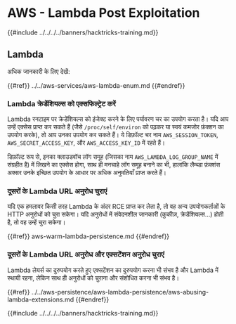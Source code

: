 # AWS - Lambda Post Exploitation

{{#include ../../../../banners/hacktricks-training.md}}

## Lambda

अधिक जानकारी के लिए देखें:

{{#ref}}
../../aws-services/aws-lambda-enum.md
{{#endref}}

### Lambda क्रेडेंशियल्स को एक्सफिल्ट्रेट करें

Lambda रनटाइम पर क्रेडेंशियल्स को इंजेक्ट करने के लिए पर्यावरण चर का उपयोग करता है। यदि आप उन्हें एक्सेस प्राप्त कर सकते हैं (जैसे `/proc/self/environ` को पढ़कर या स्वयं कमजोर फ़ंक्शन का उपयोग करके), तो आप उनका उपयोग कर सकते हैं। ये डिफ़ॉल्ट चर नाम `AWS_SESSION_TOKEN`, `AWS_SECRET_ACCESS_KEY`, और `AWS_ACCESS_KEY_ID` में रहते हैं।

डिफ़ॉल्ट रूप से, इनका क्लाउडवॉच लॉग समूह (जिसका नाम `AWS_LAMBDA_LOG_GROUP_NAME` में संग्रहीत है) में लिखने का एक्सेस होगा, साथ ही मनचाहे लॉग समूह बनाने का भी, हालांकि लैम्ब्डा फ़ंक्शंस अक्सर उनके इच्छित उपयोग के आधार पर अधिक अनुमतियाँ प्राप्त करते हैं।

### दूसरों के Lambda URL अनुरोध चुराएं

यदि एक हमलावर किसी तरह Lambda के अंदर RCE प्राप्त कर लेता है, तो वह अन्य उपयोगकर्ताओं के HTTP अनुरोधों को चुरा सकेगा। यदि अनुरोधों में संवेदनशील जानकारी (कुकीज़, क्रेडेंशियल्स...) होती है, तो वह उन्हें चुरा सकेगा।

{{#ref}}
aws-warm-lambda-persistence.md
{{#endref}}

### दूसरों के Lambda URL अनुरोध और एक्सटेंशन अनुरोध चुराएं

Lambda लेयर्स का दुरुपयोग करते हुए एक्सटेंशन का दुरुपयोग करना भी संभव है और Lambda में स्थायी रहना, लेकिन साथ ही अनुरोधों को चुराना और संशोधित करना भी संभव है।

{{#ref}}
../../aws-persistence/aws-lambda-persistence/aws-abusing-lambda-extensions.md
{{#endref}}

{{#include ../../../../banners/hacktricks-training.md}}
